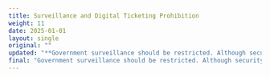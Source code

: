```yaml
---
title: Surveillance and Digital Ticketing Prohibition
weight: 11
date: 2025-01-01
layout: single
original: ""
updated: "**Government surveillance should be restricted. Although security cameras exist to protect property, surveillance violates the right to certain privacy in public. Cameras used for electronic ticketing violate the right to face one’s accuser, the right to correction by a first offense or warning, and damages relationships with law enforcement. (Bill of Rights: 4th & 6th Amendments. Utah Constitution: Article 1, Sections 7 & 12)**"
final: "Government surveillance should be restricted. Although security cameras exist to protect property, surveillance violates the right to certain privacy in public. Cameras used for electronic ticketing violate the right to face one’s accuser, the right to correction by a first offense or warning, and damages relationships with law enforcement. (Bill of Rights: 4th & 6th Amendments. Utah Constitution: Article 1, Sections 7 & 12)"
---
```

